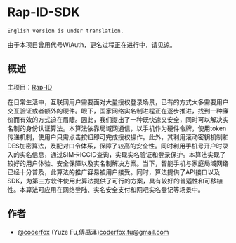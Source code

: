 Rap-ID-SDK
=====

`English version is under translation.`

由于本项目曾用代号WiAuth，更名过程正在进行中，请见谅。

概述
-----

主项目：[Rap-ID](https://github.com/Rap-ID/Rap-ID)

在日常生活中，互联网用户需要面对大量授权登录场景，已有的方式大多需要用户交互验证或者额外的硬件。眼下，国家网络实名制进程正在逐步推进，找到一种廉价而有效的方式迫在眉睫。因此，我们提出了一种既快速又安全，同时可以解决实名制的身份认证算法。本算法依靠局域网通信，以手机作为硬件令牌，使用token传递机制，使用户只需点击按钮即可完成授权操作。此外，其利用滚动密钥机制和DES加密算法，及配对口令体系，保障了较高的安全性。同时利用手机号开户时录入的实名信息，通过SIM卡ICCID查询，实现实名验证和登录保护。本算法实现了较好的用户体验、安全保障以及实名制解决方案。当下，智能手机与家庭局域网络已经十分普及，此算法的推广容易被用户接受。同时，算法提供了API接口以及SDK，为第三方软件使用此算法提供了可行的方案，具有较好的普适性和可移植性。本算法可应用在网络登陆、实名安全支付和网吧实名登记等场景中。

作者
-----

- [@coderfox](https://github.com/coderfox) (Yuze Fu,傅禹泽)<coderfox.fu@gmail.com>
